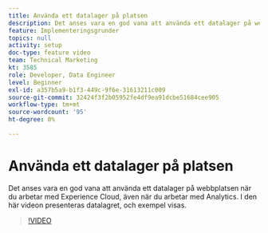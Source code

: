 ```yaml
---
title: Använda ett datalager på platsen
description: Det anses vara en god vana att använda ett datalager på webbplatsen när du arbetar med Experience Cloud, även när du arbetar med Adobe Analytics. I den här videon presenteras datalagret, och exempel visas.
feature: Implementeringsgrunder
topics: null
activity: setup
doc-type: feature video
team: Technical Marketing
kt: 3585
role: Developer, Data Engineer
level: Beginner
exl-id: a357b5a9-b1f3-449c-9f6e-31613211c009
source-git-commit: 32424f3f2b05952fe4df9ea91dcbe51684cee905
workflow-type: tm+mt
source-wordcount: '95'
ht-degree: 0%

---
```


# Använda ett datalager på platsen

Det anses vara en god vana att använda ett datalager på webbplatsen när du arbetar med Experience Cloud, även när du arbetar med Analytics. I den här videon presenteras datalagret, och exempel visas.

>[!VIDEO](https://video.tv.adobe.com/v/28775/?quality=12)
